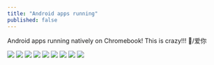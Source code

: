 ```yaml
---
title: "Android apps running"
published: false
---
```

Android apps running natively on Chromebook! This is crazy!!! &#x14;/爱你

![](./1.jpg)
![](./2.jpg)
![](./3.jpg)
![](./4.jpg)
![](./5.jpg)
![](./6.jpg)
![](./7.jpg)
![](./8.jpg)
![](./9.jpg)
